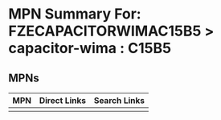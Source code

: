 



# MPN Summary For: FZECAPACITORWIMAC15B5 > capacitor-wima : C15B5

## MPNs
  

|MPN|Direct Links|Search Links|
| :--- | :--- | :--- |
||||
